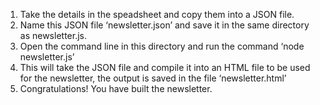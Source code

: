 1.	Take the details in the speadsheet and copy them into a JSON file.
2.	Name this JSON file ‘newsletter.json’ and save it in the same directory as newsletter.js.
3.	Open the command line in this directory and run the command ‘node newsletter.js’
4.	This will take the JSON file and compile it into an HTML file to be used for the newsletter, the output is saved in the file ‘newsletter.html’
5.	Congratulations! You have built the newsletter.
